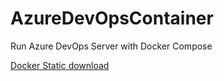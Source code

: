 # AzureDevOpsContainer
Run Azure DevOps Server with Docker Compose

[Docker Static download](https://download.docker.com/win/static/stable/x86_64/)
